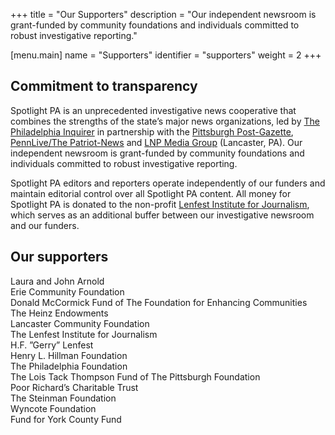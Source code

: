 +++
title = "Our Supporters"
description = "Our independent newsroom is grant-funded by community foundations and individuals committed to robust investigative reporting."

[menu.main]
    name = "Supporters"
    identifier = "supporters"
    weight = 2
+++

## Commitment to transparency

Spotlight PA is an unprecedented investigative news cooperative that combines the strengths of the state’s major news organizations, led by [The Philadelphia Inquirer][inky] in partnership with the [Pittsburgh Post-Gazette][pg], [PennLive/The Patriot-News][pennlive] and [LNP Media Group][lnp] (Lancaster, PA). Our independent newsroom is grant-funded by community foundations and individuals committed to robust investigative reporting.


[lenfest]: https://www.lenfestinstitute.org
[inky]: https://www.inquirer.com
[pg]: https://www.post-gazette.com
[lnp]: https://lnpmediagroup.com
[pennlive]: https://www.pennlive.com

Spotlight PA editors and reporters operate independently of our funders and maintain editorial control over all Spotlight PA content. All money for Spotlight PA is donated to the non-profit [Lenfest Institute for Journalism][lenfest], which serves as an additional buffer between our investigative newsroom and our funders.

## Our supporters

Laura and John Arnold <br />
Erie Community Foundation <br />
Donald McCormick Fund of The Foundation for Enhancing Communities <br />
The Heinz Endowments <br />
Lancaster Community Foundation <br />
The Lenfest Institute for Journalism <br />
H.F. ”Gerry” Lenfest <br />
Henry L. Hillman Foundation <br />
The Philadelphia Foundation <br />
The Lois Tack Thompson Fund of The Pittsburgh Foundation <br />
Poor Richard’s Charitable Trust <br />
The Steinman Foundation <br />
Wyncote Foundation <br />
Fund for York County Fund <br />
